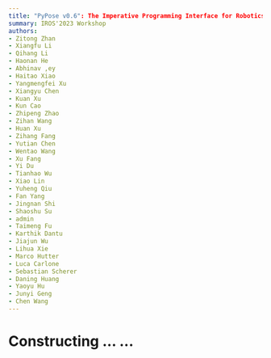 ```yaml
---
title: "PyPose v0.6": The Imperative Programming Interface for Robotics
summary: IROS'2023 Workshop
authors: 
- Zitong Zhan
- Xiangfu Li
- Qihang Li
- Haonan He
- Abhinav ,ey
- Haitao Xiao
- Yangmengfei Xu
- Xiangyu Chen
- Kuan Xu
- Kun Cao
- Zhipeng Zhao
- Zihan Wang
- Huan Xu
- Zihang Fang
- Yutian Chen
- Wentao Wang
- Xu Fang
- Yi Du
- Tianhao Wu
- Xiao Lin
- Yuheng Qiu
- Fan Yang
- Jingnan Shi
- Shaoshu Su
- admin
- Taimeng Fu
- Karthik Dantu
- Jiajun Wu
- Lihua Xie
- Marco Hutter
- Luca Carlone
- Sebastian Scherer
- Daning Huang
- Yaoyu Hu
- Junyi Geng
- Chen Wang
---
```


# Constructing ... ...